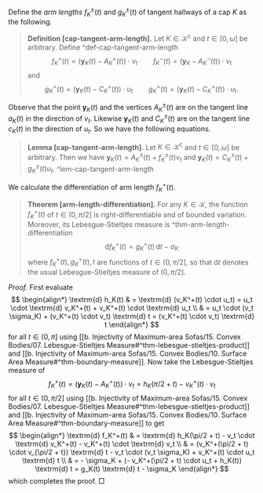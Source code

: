 Define the _arm lengths_ $f_K^{\pm}(t)$ and $g_K^{\pm}(t)$ of tangent hallways of a cap $K$ as the following.

> __Definition [cap-tangent-arm-length].__ Let $K \in \mathcal{K}^\mathrm{c}$ and $t \in [0, \omega]$ be arbitrary. Define ^def-cap-tangent-arm-length
$$
f_K^+(t) = \left( \mathbf{y}_K(t) - A_K^+(t) \right) \cdot v_t \qquad f_K^-(t) = \left( \mathbf{y}_K - A_K^-(t) \right) \cdot v_t
$$
> and
$$
g_K^+(t) = (\mathbf{y}_K(t) - C_K^+(t)) \cdot u_t \qquad g_K^+(t) = (\mathbf{y}_K(t) - C_K^+(t)) \cdot u_t.
$$

Observe that the point $\mathbf{y}_K(t)$ and the vertices $A_K^{\pm}(t)$ are on the tangent line $a_K(t)$ in the direction of $v_t$. Likewise $\mathbf{y}_K(t)$ and $C_K^{\pm}(t)$ are on the tangent line $c_K(t)$ in the direction of $u_t$. So we have the following equations.

> __Lemma [cap-tangent-arm-length].__ Let $K \in \mathcal{K}^\mathrm{c}$ and $t \in [0, \omega]$ be arbitrary. Then we have $\mathbf{y}_K(t) = A^{\pm}_K(t) + f_K^{\pm}(t) v_t$ and $\mathbf{y}_K(t) = C^{\pm}_K(t) + g_K^{\pm}(t) u_t$. ^lem-cap-tangent-arm-length

We calculate the differentiation of arm length $f_K^+(t)$.

> __Theorem [arm-length-differentiation].__ For any $K \in \mathcal{K}$, the function $f^+_K(t)$ of $t \in (0, \pi/2]$ is right-differentiable and of bounded variation. Moreover, its Lebesgue-Stieltjes measure is ^thm-arm-length-differentiation
$$
\textrm{d} f_K^+(t) = g_K^+(t)\, \textrm{d} t - \sigma_K
$$
> where $f_K^+(t), g_K^+(t), t$ are functions of $t \in (0, \pi/2]$, so that $\textrm{d} t$ denotes the usual Lebesgue-Stieltjes measure of $(0, \pi/2]$.

_Proof._ First evaluate
$$
\begin{align*}
\textrm{d} h_K(t) & = \textrm{d} (v_K^+(t) \cdot u_t) = u_t \cdot \textrm{d} v_K^+(t) + v_K^+(t) \cdot \textrm{d} u_t \\
& = u_t \cdot (v_t \sigma_K) + (v_K^+(t) \cdot v_t) \textrm{d} t = (v_K^+(t) \cdot v_t) \textrm{d} t
\end{align*}
$$
for all $t \in (0, \pi]$ using [[b. Injectivity of Maximum-area Sofas/15. Convex Bodies/07. Lebesgue-Stieltjes Measure#^thm-lebesgue-stieltjes-product]] and [[b. Injectivity of Maximum-area Sofas/15. Convex Bodies/10. Surface Area Measure#^thm-boundary-measure]]. Now take the Lebesgue-Stieltjes measure of
$$
f_K^+(t) = \left( \mathbf{y}_K(t) - A_K^+(t) \right) \cdot v_t = h_K(\pi/2 + t) - v_K^+(t) \cdot v_t
$$
for all $t \in (0, \pi/2]$ using [[b. Injectivity of Maximum-area Sofas/15. Convex Bodies/07. Lebesgue-Stieltjes Measure#^thm-lebesgue-stieltjes-product]] and [[b. Injectivity of Maximum-area Sofas/15. Convex Bodies/10. Surface Area Measure#^thm-boundary-measure]] to get
$$
\begin{align*}
\textrm{d} f_K^+(t) & = \textrm{d} h_K(\pi/2 + t) - v_t \cdot \textrm{d} v_K^+(t) - v_K^+(t) \cdot \textrm{d} v_t \\
& = (v_K^+(\pi/2 + t) \cdot v_{\pi/2 + t}) \textrm{d} t - v_t \cdot (v_t \sigma_K) + v_K^+(t) \cdot u_t \textrm{d} t \\
& = - \sigma_K + (- v_K^+(\pi/2 + t) \cdot u_t + h_K(t)) \textrm{d} t
= g_K(t) \textrm{d} t - \sigma_K
\end{align*}
$$
which completes the proof. □